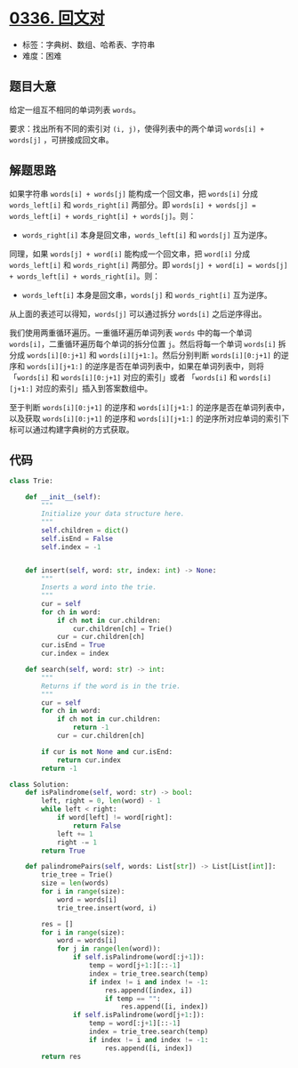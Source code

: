 # [0336. 回文对](https://leetcode-cn.com/problems/palindrome-pairs/)

- 标签：字典树、数组、哈希表、字符串
- 难度：困难

## 题目大意

给定一组互不相同的单词列表 `words`。

要求：找出所有不同的索引对 `(i, j)`，使得列表中的两个单词 `words[i] + words[j]` ，可拼接成回文串。

## 解题思路

如果字符串 `words[i] + words[j]` 能构成一个回文串，把 `words[i]` 分成 `words_left[i]` 和 `words_right[i]` 两部分。即 `words[i] + words[j] = words_left[i] + words_right[i] + words[j]`。则：

- `words_right[i]` 本身是回文串，`words_left[i]` 和 `words[j]` 互为逆序。

同理，如果 `words[j] + word[i]` 能构成一个回文串，把 `word[i]` 分成 `words_left[i]` 和 `words_right[i]` 两部分。即 `words[j] + word[i] = words[j] + words_left[i] + words_right[i]`。则：

- `words_left[i]` 本身是回文串，`words[j]` 和 `words_right[i]` 互为逆序。

从上面的表述可以得知，`words[j]` 可以通过拆分 `words[i]` 之后逆序得出。

我们使用两重循环遍历。一重循环遍历单词列表 `words` 中的每一个单词 `words[i]`，二重循环遍历每个单词的拆分位置 `j`。然后将每一个单词 `words[i]` 拆分成 `words[i][0:j+1]` 和 `words[i][j+1:]`。然后分别判断 `words[i][0:j+1]` 的逆序和 `words[i][j+1:]` 的逆序是否在单词列表中，如果在单词列表中，则将「`words[i]` 和 `words[i][0:j+1]` 对应的索引」或者 「`words[i]` 和 `words[i][j+1:]` 对应的索引」插入到答案数组中。

至于判断 `words[i][0:j+1]` 的逆序和 `words[i][j+1:]` 的逆序是否在单词列表中，以及获取 `words[i][0:j+1]` 的逆序和 `words[i][j+1:]` 的逆序所对应单词的索引下标可以通过构建字典树的方式获取。

## 代码

```Python
class Trie:

    def __init__(self):
        """
        Initialize your data structure here.
        """
        self.children = dict()
        self.isEnd = False
        self.index = -1


    def insert(self, word: str, index: int) -> None:
        """
        Inserts a word into the trie.
        """
        cur = self
        for ch in word:
            if ch not in cur.children:
                cur.children[ch] = Trie()
            cur = cur.children[ch]
        cur.isEnd = True
        cur.index = index

    def search(self, word: str) -> int:
        """
        Returns if the word is in the trie.
        """
        cur = self
        for ch in word:
            if ch not in cur.children:
                return -1
            cur = cur.children[ch]

        if cur is not None and cur.isEnd:
            return cur.index
        return -1

class Solution:
    def isPalindrome(self, word: str) -> bool:
        left, right = 0, len(word) - 1
        while left < right:
            if word[left] != word[right]:
                return False
            left += 1
            right -= 1
        return True

    def palindromePairs(self, words: List[str]) -> List[List[int]]:
        trie_tree = Trie()
        size = len(words)
        for i in range(size):
            word = words[i]
            trie_tree.insert(word, i)

        res = []
        for i in range(size):
            word = words[i]
            for j in range(len(word)):
                if self.isPalindrome(word[:j+1]):
                    temp = word[j+1:][::-1]
                    index = trie_tree.search(temp)
                    if index != i and index != -1:
                        res.append([index, i])
                        if temp == "":
                            res.append([i, index])
                if self.isPalindrome(word[j+1:]):
                    temp = word[:j+1][::-1]
                    index = trie_tree.search(temp)
                    if index != i and index != -1:
                        res.append([i, index])
        return res
```

